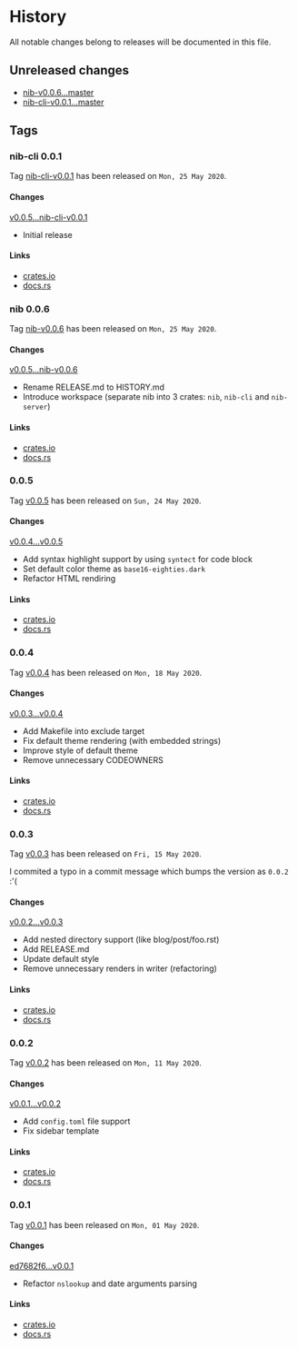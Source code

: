 # History

All notable changes belong to releases will be documented in this file.


## Unreleased changes

* [nib-v0.0.6...master](
https://gitlab.com/grauwoelfchen/nib/-/compare/nib-v0.0.6...master)
* [nib-cli-v0.0.1...master](
https://gitlab.com/grauwoelfchen/nib/-/compare/nib-cli-v0.0.1...master)


## Tags


### nib-cli 0.0.1

Tag [nib-cli-v0.0.1](https://gitlab.com/grauwoelfchen/nib/-/tags/nib-cli-v0.0.1)
has been released on `Mon, 25 May 2020`.

#### Changes

[v0.0.5...nib-cli-v0.0.1](
https://gitlab.com/grauwoelfchen/nib/-/compare/v0.0.5...nib-cli-v0.0.1)

* Initial release

#### Links

* [crates.io](https://crates.io/crates/nib-cli/0.0.1)
* [docs.rs](https://docs.rs/crate/nib-cli/0.0.1)


### nib 0.0.6

Tag [nib-v0.0.6](https://gitlab.com/grauwoelfchen/nib/-/tags/nib-v0.0.6) has been
released on `Mon, 25 May 2020`.

#### Changes

[v0.0.5...nib-v0.0.6](
https://gitlab.com/grauwoelfchen/nib/-/compare/v0.0.5...nib-v0.0.6)

* Rename RELEASE.md to HISTORY.md
* Introduce workspace (separate nib into 3 crates: `nib`, `nib-cli` and
`nib-server`)

#### Links

* [crates.io](https://crates.io/crates/nib/0.0.6)
* [docs.rs](https://docs.rs/crate/nib/0.0.6)


### 0.0.5

Tag [v0.0.5](https://gitlab.com/grauwoelfchen/nib/-/tags/v0.0.5) has been
released on `Sun, 24 May 2020`.

#### Changes

[v0.0.4...v0.0.5](
https://gitlab.com/grauwoelfchen/nib/-/compare/v0.0.4...v0.0.5)

* Add syntax highlight support by using `syntect` for code block
* Set default color theme as `base16-eighties.dark`
* Refactor HTML rendiring

#### Links

* [crates.io](https://crates.io/crates/nib/0.0.5)
* [docs.rs](https://docs.rs/crate/nib/0.0.5)


### 0.0.4

Tag [v0.0.4](https://gitlab.com/grauwoelfchen/nib/-/tags/v0.0.4) has been
released on `Mon, 18 May 2020`.

#### Changes

[v0.0.3...v0.0.4](
https://gitlab.com/grauwoelfchen/nib/-/compare/v0.0.3...v0.0.4)

* Add Makefile into exclude target
* Fix default theme rendering (with embedded strings)
* Improve style of default theme
* Remove unnecessary CODEOWNERS

#### Links

* [crates.io](https://crates.io/crates/nib/0.0.4)
* [docs.rs](https://docs.rs/crate/nib/0.0.4)


### 0.0.3

Tag [v0.0.3](https://gitlab.com/grauwoelfchen/nib/-/tags/v0.0.3) has been
released on `Fri, 15 May 2020`.

I commited a typo in a commit message which bumps the version as `0.0.2` :'(

#### Changes

[v0.0.2...v0.0.3](
https://gitlab.com/grauwoelfchen/nib/-/compare/v0.0.2...v0.0.3)

* Add nested directory support (like blog/post/foo.rst)
* Add RELEASE.md
* Update default style
* Remove unnecessary renders in writer (refactoring)

#### Links

* [crates.io](https://crates.io/crates/nib/0.0.3)
* [docs.rs](https://docs.rs/crate/nib/0.0.3)


### 0.0.2

Tag [v0.0.2](https://gitlab.com/grauwoelfchen/nib/-/tags/v0.0.2) has been
released on `Mon, 11 May 2020`.

#### Changes

[v0.0.1...v0.0.2](
https://gitlab.com/grauwoelfchen/nib/-/compare/v0.0.1...v0.0.2)

* Add `config.toml` file support
* Fix sidebar template

#### Links

* [crates.io](https://crates.io/crates/nib/0.0.2)
* [docs.rs](https://docs.rs/crate/nib/0.0.2)


### 0.0.1

Tag [v0.0.1](https://gitlab.com/grauwoelfchen/nib/-/tags/v0.0.1) has been
released on `Mon, 01 May 2020`.

#### Changes

[ed7682f6...v0.0.1](
https://gitlab.com/grauwoelfchen/nib/-/compare/ed7682f6...v0.0.1)

* Refactor `nslookup` and date arguments parsing

#### Links

* [crates.io](https://crates.io/crates/nib/0.0.1)
* [docs.rs](https://docs.rs/crate/nib/0.0.1)
